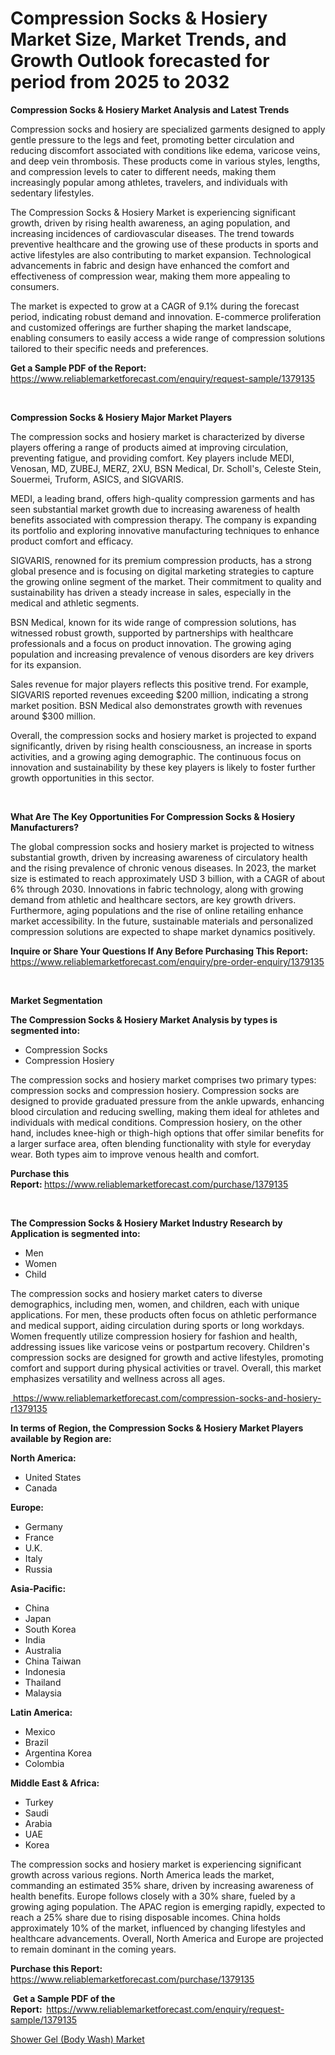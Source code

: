 <p><h1>Compression Socks & Hosiery Market Size, Market Trends, and Growth Outlook forecasted for period from 2025 to 2032</h1></p><p><strong>Compression Socks & Hosiery Market Analysis and Latest Trends</strong></p>
<p><p>Compression socks and hosiery are specialized garments designed to apply gentle pressure to the legs and feet, promoting better circulation and reducing discomfort associated with conditions like edema, varicose veins, and deep vein thrombosis. These products come in various styles, lengths, and compression levels to cater to different needs, making them increasingly popular among athletes, travelers, and individuals with sedentary lifestyles.</p><p>The Compression Socks & Hosiery Market is experiencing significant growth, driven by rising health awareness, an aging population, and increasing incidences of cardiovascular diseases. The trend towards preventive healthcare and the growing use of these products in sports and active lifestyles are also contributing to market expansion. Technological advancements in fabric and design have enhanced the comfort and effectiveness of compression wear, making them more appealing to consumers. </p><p>The market is expected to grow at a CAGR of 9.1% during the forecast period, indicating robust demand and innovation. E-commerce proliferation and customized offerings are further shaping the market landscape, enabling consumers to easily access a wide range of compression solutions tailored to their specific needs and preferences.</p></p>
<p><strong>Get a Sample PDF of the Report:&nbsp;</strong> <a href="https://www.reliablemarketforecast.com/enquiry/request-sample/1379135?utm_campaign=2452&utm_medium=2&utm_source=Github&utm_content=ia&utm_term=05042025&utm_id=compression-socks-hosiery">https://www.reliablemarketforecast.com/enquiry/request-sample/1379135</a></p>
<p>&nbsp;</p>
<p><strong>Compression Socks & Hosiery Major Market Players</strong></p>
<p><p>The compression socks and hosiery market is characterized by diverse players offering a range of products aimed at improving circulation, preventing fatigue, and providing comfort. Key players include MEDI, Venosan, MD, ZUBEJ, MERZ, 2XU, BSN Medical, Dr. Scholl's, Celeste Stein, Souermei, Truform, ASICS, and SIGVARIS.</p><p>MEDI, a leading brand, offers high-quality compression garments and has seen substantial market growth due to increasing awareness of health benefits associated with compression therapy. The company is expanding its portfolio and exploring innovative manufacturing techniques to enhance product comfort and efficacy.</p><p>SIGVARIS, renowned for its premium compression products, has a strong global presence and is focusing on digital marketing strategies to capture the growing online segment of the market. Their commitment to quality and sustainability has driven a steady increase in sales, especially in the medical and athletic segments.</p><p>BSN Medical, known for its wide range of compression solutions, has witnessed robust growth, supported by partnerships with healthcare professionals and a focus on product innovation. The growing aging population and increasing prevalence of venous disorders are key drivers for its expansion.</p><p>Sales revenue for major players reflects this positive trend. For example, SIGVARIS reported revenues exceeding $200 million, indicating a strong market position. BSN Medical also demonstrates growth with revenues around $300 million.</p><p>Overall, the compression socks and hosiery market is projected to expand significantly, driven by rising health consciousness, an increase in sports activities, and a growing aging demographic. The continuous focus on innovation and sustainability by these key players is likely to foster further growth opportunities in this sector.</p></p>
<p>&nbsp;</p>
<p><strong>What Are The Key Opportunities For Compression Socks & Hosiery Manufacturers?</strong></p>
<p><p>The global compression socks and hosiery market is projected to witness substantial growth, driven by increasing awareness of circulatory health and the rising prevalence of chronic venous diseases. In 2023, the market size is estimated to reach approximately USD 3 billion, with a CAGR of about 6% through 2030. Innovations in fabric technology, along with growing demand from athletic and healthcare sectors, are key growth drivers. Furthermore, aging populations and the rise of online retailing enhance market accessibility. In the future, sustainable materials and personalized compression solutions are expected to shape market dynamics positively.</p></p>
<p><strong>Inquire or Share Your Questions If Any Before Purchasing This Report:</strong> <a href="https://www.reliablemarketforecast.com/enquiry/pre-order-enquiry/1379135?utm_campaign=2452&utm_medium=2&utm_source=Github&utm_content=ia&utm_term=05042025&utm_id=compression-socks-hosiery">https://www.reliablemarketforecast.com/enquiry/pre-order-enquiry/1379135</a></p>
<p>&nbsp;</p>
<p><strong>Market Segmentation</strong></p>
<p><strong>The Compression Socks & Hosiery Market Analysis by types is segmented into:</strong></p>
<p><ul><li>Compression Socks</li><li>Compression Hosiery</li></ul></p>
<p><p>The compression socks and hosiery market comprises two primary types: compression socks and compression hosiery. Compression socks are designed to provide graduated pressure from the ankle upwards, enhancing blood circulation and reducing swelling, making them ideal for athletes and individuals with medical conditions. Compression hosiery, on the other hand, includes knee-high or thigh-high options that offer similar benefits for a larger surface area, often blending functionality with style for everyday wear. Both types aim to improve venous health and comfort.</p></p>
<p><strong>Purchase this Report:&nbsp;</strong><a href="https://www.reliablemarketforecast.com/purchase/1379135?utm_campaign=2452&utm_medium=2&utm_source=Github&utm_content=ia&utm_term=05042025&utm_id=compression-socks-hosiery">https://www.reliablemarketforecast.com/purchase/1379135</a></p>
<p>&nbsp;</p>
<p><strong>The Compression Socks & Hosiery Market Industry Research by Application is segmented into:</strong></p>
<p><ul><li>Men</li><li>Women</li><li>Child</li></ul></p>
<p><p>The compression socks and hosiery market caters to diverse demographics, including men, women, and children, each with unique applications. For men, these products often focus on athletic performance and medical support, aiding circulation during sports or long workdays. Women frequently utilize compression hosiery for fashion and health, addressing issues like varicose veins or postpartum recovery. Children's compression socks are designed for growth and active lifestyles, promoting comfort and support during physical activities or travel. Overall, this market emphasizes versatility and wellness across all ages.</p></p>
<p><a href="https://www.reliablemarketforecast.com/compression-socks-and-hosiery-r1379135?utm_campaign=2452&utm_medium=2&utm_source=Github&utm_content=ia&utm_term=05042025&utm_id=compression-socks-hosiery">&nbsp;https://www.reliablemarketforecast.com/compression-socks-and-hosiery-r1379135</a></p>
<p><strong>In terms of Region, the Compression Socks & Hosiery Market Players available by Region are:</strong></p>
<p>
    <p> <strong> North America: </strong>
        <ul>
            <li>United States</li>
            <li>Canada</li>
        </ul>
        </p> 
    <p> <strong> Europe: </strong>
        <ul>
            <li>Germany</li>
            <li>France</li>
            <li>U.K.</li>
            <li>Italy</li>
            <li>Russia</li>
        </ul>
        </p> 
    <p> <strong> Asia-Pacific: </strong>
        <ul>
            <li>China</li>
            <li>Japan</li>
            <li>South Korea</li>
            <li>India</li>
            <li>Australia</li>
            <li>China Taiwan</li>
            <li>Indonesia</li>
            <li>Thailand</li>
            <li>Malaysia</li>
        </ul>
        </p> 
    <p> <strong> Latin America: </strong>
        <ul>
            <li>Mexico</li>
            <li>Brazil</li>
            <li>Argentina Korea</li>
            <li>Colombia</li>
        </ul>
        </p> 
    <p> <strong> Middle East & Africa: </strong>
        <ul>
            <li>Turkey</li>
            <li>Saudi</li>
            <li>Arabia</li>
            <li>UAE</li>
            <li>Korea</li>
        </ul>
    </p>
    </p>
<p><p>The compression socks and hosiery market is experiencing significant growth across various regions. North America leads the market, commanding an estimated 35% share, driven by increasing awareness of health benefits. Europe follows closely with a 30% share, fueled by a growing aging population. The APAC region is emerging rapidly, expected to reach a 25% share due to rising disposable incomes. China holds approximately 10% of the market, influenced by changing lifestyles and healthcare advancements. Overall, North America and Europe are projected to remain dominant in the coming years.</p></p>
<p><strong>Purchase this Report: </strong><a href="https://www.reliablemarketforecast.com/purchase/1379135?utm_campaign=2452&utm_medium=2&utm_source=Github&utm_content=ia&utm_term=05042025&utm_id=compression-socks-hosiery">https://www.reliablemarketforecast.com/purchase/1379135</a></p>
<p>&nbsp;<strong>Get a Sample PDF of the Report:&nbsp;&nbsp;</strong><a href="https://www.reliablemarketforecast.com/enquiry/request-sample/1379135?utm_campaign=2452&utm_medium=2&utm_source=Github&utm_content=ia&utm_term=05042025&utm_id=compression-socks-hosiery">https://www.reliablemarketforecast.com/enquiry/request-sample/1379135</a></p>
<p><strong></strong></p>
<p><p><a href="https://github.com/skerretflossie9297/Market-Research-Report-List-1/blob/main/shower-gel-body-wash-market.md?utm_campaign=2452&utm_medium=2&utm_source=Github&utm_content=ia&utm_term=05042025&utm_id=compression-socks-hosiery">Shower Gel (Body Wash) Market</a></p></p>